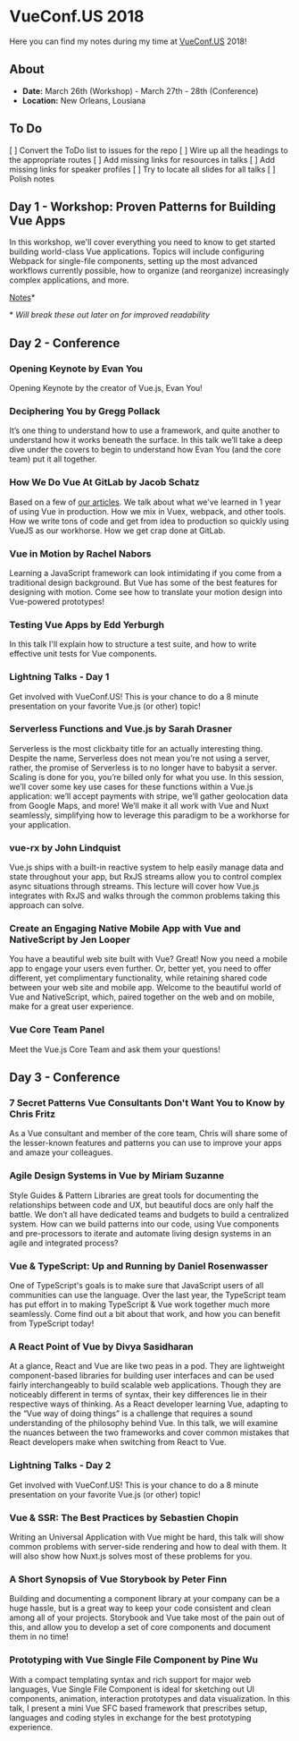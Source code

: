 # VueConf.US 2018

Here you can find my notes during my time at [VueConf.US](https://vueconf.us/) 2018!

## About

*   **Date:** March 26th (Workshop) - March 27th - 28th (Conference)
*   **Location:** New Orleans, Lousiana

## To Do

[ ] Convert the ToDo list to issues for the repo
[ ] Wire up all the headings to the appropriate routes
[ ] Add missing links for resources in talks
[ ] Add missing links for speaker profiles
[ ] Try to locate all slides for all talks
[ ] Polish notes

## Day 1 - Workshop: Proven Patterns for Building Vue Apps

In this workshop, we'll cover everything you need to know to get started building world-class Vue applications. Topics will include configuring Webpack for single-file components, setting up the most advanced workflows currently possible, how to organize (and reorganize) increasingly complex applications, and more.

[Notes](/workshop-proven-patterns/notes.md)\*

\* _Will break these out later on for improved readability_

## Day 2 - Conference

### Opening Keynote by Evan You

Opening Keynote by the creator of Vue.js, Evan You!

### Deciphering You by Gregg Pollack

It’s one thing to understand how to use a framework, and quite another to understand how it works beneath the surface. In this talk we’ll take a deep dive under the covers to begin to understand how Evan You (and the core team) put it all together.

### How We Do Vue At GitLab by Jacob Schatz

Based on a few of [our articles](https://about.gitlab.com/2017/11/09/gitlab-vue-one-year-later/). We talk about what we've learned in 1 year of using Vue in production. How we mix in Vuex, webpack, and other tools. How we write tons of code and get from idea to production so quickly using VueJS as our workhorse. How we get crap done at GitLab.

### Vue in Motion by Rachel Nabors

Learning a JavaScript framework can look intimidating if you come from a traditional design background. But Vue has some of the best features for designing with motion. Come see how to translate your motion design into Vue-powered prototypes!

### Testing Vue Apps by Edd Yerburgh

In this talk I'll explain how to structure a test suite, and how to write effective unit tests for Vue components.

### Lightning Talks - Day 1

Get involved with VueConf.US! This is your chance to do a 8 minute presentation on your favorite Vue.js (or other) topic!

### Serverless Functions and Vue.js by Sarah Drasner

Serverless is the most clickbaity title for an actually interesting thing. Despite the name, Serverless does not mean you’re not using a server, rather, the promise of Serverless is to no longer have to babysit a server. Scaling is done for you, you’re billed only for what you use. In this session, we’ll cover some key use cases for these functions within a Vue.js application: we’ll accept payments with stripe, we’ll gather geolocation data from Google Maps, and more! We’ll make it all work with Vue and Nuxt seamlessly, simplifying how to leverage this paradigm to be a workhorse for your application.

### vue-rx by John Lindquist

Vue.js ships with a built-in reactive system to help easily manage data and state throughout your app, but RxJS streams allow you to control complex async situations through streams. This lecture will cover how Vue.js integrates with RxJS and walks through the common problems taking this approach can solve.

### Create an Engaging Native Mobile App with Vue and NativeScript by Jen Looper

You have a beautiful web site built with Vue? Great! Now you need a mobile app to engage your users even further. Or, better yet, you need to offer different, yet complimentary functionality, while retaining shared code between your web site and mobile app. Welcome to the beautiful world of Vue and NativeScript, which, paired together on the web and on mobile, make for a great user experience.

### Vue Core Team Panel

Meet the Vue.js Core Team and ask them your questions!

## Day 3 - Conference

### 7 Secret Patterns Vue Consultants Don't Want You to Know by Chris Fritz

As a Vue consultant and member of the core team, Chris will share some of the lesser-known features and patterns you can use to improve your apps and amaze your colleagues.

### Agile Design Systems in Vue by Miriam Suzanne

Style Guides & Pattern Libraries are great tools for documenting the relationships between code and UX, but beautiful docs are only half the battle. We don’t all have dedicated teams and budgets to build a centralized system. How can we build patterns into our code, using Vue components and pre-processors to iterate and automate living design systems in an agile and integrated process?

### Vue & TypeScript: Up and Running by Daniel Rosenwasser

One of TypeScript's goals is to make sure that JavaScript users of all communities can use the language. Over the last year, the TypeScript team has put effort in to making TypeScript & Vue work together much more seamlessly. Come find out a bit about that work, and how you can benefit from TypeScript today!

### A React Point of Vue by Divya Sasidharan

At a glance, React and Vue are like two peas in a pod. They are lightweight component-based libraries for building user interfaces and can be used fairly interchangeably to build scalable web applications. Though they are noticeably different in terms of syntax, their key differences lie in their respective ways of thinking. As a React developer learning Vue, adapting to the “Vue way of doing things” is a challenge that requires a sound understanding of the philosophy behind Vue. In this talk, we will examine the nuances between the two frameworks and cover common mistakes that React developers make when switching from React to Vue.

### Lightning Talks - Day 2

Get involved with VueConf.US! This is your chance to do a 8 minute presentation on your favorite Vue.js (or other) topic!

### Vue & SSR: The Best Practices by Sebastien Chopin

Writing an Universal Application with Vue might be hard, this talk will show common problems with server-side rendering and how to deal with them. It will also show how Nuxt.js solves most of these problems for you.

### A Short Synopsis of Vue Storybook by Peter Finn

Building and documenting a component library at your company can be a huge hassle, but is a great way to keep your code consistent and clean among all of your projects. Storybook and Vue take most of the pain out of this, and allow you to develop a set of core components and document them in no time!

### Prototyping with Vue Single File Component by Pine Wu

With a compact templating syntax and rich support for major web languages, Vue Single File Component is ideal for sketching out UI components, animation, interaction prototypes and data visualization. In this talk, I present a mini Vue SFC based framework that prescribes setup, languages and coding styles in exchange for the best prototyping experience.
